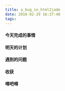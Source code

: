 ```yaml
---
title: a_bug_in_html2jade
date: 2016-02-29 16:37:48
tags:
---
```


#### 今天完成的事情

#### 明天的计划

#### 遇到的问题

#### 收获

#### 嘚吧嘚
